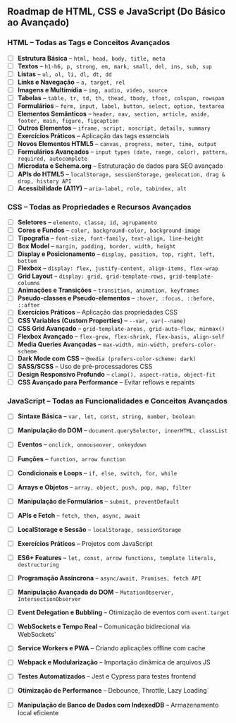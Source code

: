 ## Roadmap de HTML, CSS e JavaScript (Do Básico ao Avançado)

### HTML – Todas as Tags e Conceitos Avançados
- [ ] **Estrutura Básica** – `html, head, body, title, meta`
- [ ] **Textos** – `h1-h6, p, strong, em, mark, small, del, ins, sub, sup`
- [ ] **Listas** – `ul, ol, li, dl, dt, dd`
- [ ] **Links e Navegação** – `a, target, rel`
- [ ] **Imagens e Multimídia** – `img, audio, video, source`
- [ ] **Tabelas** – `table, tr, td, th, thead, tbody, tfoot, colspan, rowspan`
- [ ] **Formulários** – `form, input, label, button, select, option, textarea`
- [ ] **Elementos Semânticos** – `header, nav, section, article, aside, footer, main, figure, figcaption`
- [ ] **Outros Elementos** – `iframe, script, noscript, details, summary`
- [ ] **Exercícios Práticos** – Aplicação das tags essenciais
- [ ] **Novos Elementos HTML5** – `canvas, progress, meter, time, output`
- [ ] **Formulários Avançados** – `input types (date, range, color), pattern, required, autocomplete`
- [ ] **Microdata e Schema.org** – Estruturação de dados para SEO avançado
- [ ] **APIs do HTML5** – `localStorage, sessionStorage, geolocation, drag & drop, history API`
- [ ] **Acessibilidade (A11Y)** – `aria-label, role, tabindex, alt`

### CSS – Todas as Propriedades e Recursos Avançados
- [ ] **Seletores** – `elemento, classe, id, agrupamento`
- [ ] **Cores e Fundos** – `color, background-color, background-image`
- [ ] **Tipografia** – `font-size, font-family, text-align, line-height`
- [ ] **Box Model** – `margin, padding, border, width, height`
- [ ] **Display e Posicionamento** – `display, position, top, right, left, bottom`
- [ ] **Flexbox** – `display: flex, justify-content, align-items, flex-wrap`
- [ ] **Grid Layout** – `display: grid, grid-template-rows, grid-template-columns`
- [ ] **Animações e Transições** – `transition, animation, keyframes`
- [ ] **Pseudo-classes e Pseudo-elementos** – `:hover, :focus, ::before, ::after`
- [ ] **Exercícios Práticos** – Aplicação das propriedades CSS
- [ ] **CSS Variables (Custom Properties)** – `--var, var(--name)`
- [ ] **CSS Grid Avançado** – `grid-template-areas, grid-auto-flow, minmax()`
- [ ] **Flexbox Avançado** – `flex-grow, flex-shrink, flex-basis, align-self`
- [ ] **Media Queries Avançadas** – `max-width, min-width, prefers-color-scheme`
- [ ] **Dark Mode com CSS** – `@media (prefers-color-scheme: dark)`
- [ ] **SASS/SCSS** – Uso de pré-processadores CSS
- [ ] **Design Responsivo Profundo** – `clamp(), aspect-ratio, object-fit`
- [ ] **CSS Avançado para Performance** – Evitar reflows e repaints

### JavaScript – Todas as Funcionalidades e Conceitos Avançados
- [ ] **Sintaxe Básica** – `var, let, const, string, number, boolean`
- [ ] **Manipulação do DOM** – `document.querySelector, innerHTML, classList`
- [ ] **Eventos** – `onclick, onmouseover, onkeydown`
- [ ] **Funções** – `function, arrow function`
- [ ] **Condicionais e Loops** – `if, else, switch, for, while`
- [ ] **Arrays e Objetos** – `array, object, push, pop, map, filter`
- [ ] **Manipulação de Formulários** – `submit, preventDefault`
- [ ] **APIs e Fetch** – `fetch, then, async, await`
- [ ] **LocalStorage e Sessão** – `localStorage, sessionStorage`
- [ ] **Exercícios Práticos** – Projetos com JavaScript
- [ ] **ES6+ Features** – `let, const, arrow functions, template literals, destructuring`
- [ ] **Programação Assíncrona** – `async/await, Promises, fetch API`
- [ ] **Manipulação Avançada do DOM** – `MutationObserver, IntersectionObserver`
- [ ] **Event Delegation e Bubbling** – Otimização de eventos com `event.target`
- [ ] **WebSockets e Tempo Real** – Comunicação bidirecional via WebSockets`
- [ ] **Service Workers e PWA** – Criando aplicações offline com cache
- [ ] **Webpack e Modularização** – Importação dinâmica de arquivos JS
- [ ] **Testes Automatizados** – Jest e Cypress para testes frontend
- [ ] **Otimização de Performance** – Debounce, Throttle, Lazy Loading`
- [ ] **Manipulação de Banco de Dados com IndexedDB** – Armazenamento local eficiente

